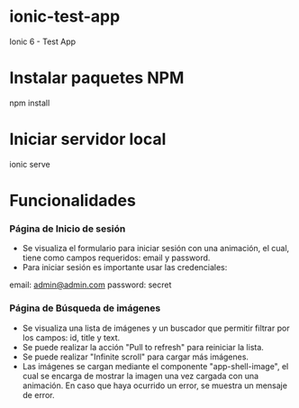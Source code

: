 # ionic-test-app
Ionic 6 - Test App

# Instalar paquetes NPM
npm install

# Iniciar servidor local
ionic serve

# Funcionalidades
### Página de Inicio de sesión
- Se visualiza el formulario para iniciar sesión con una animación, el cual, tiene como campos requeridos: email y password.
- Para iniciar sesión es importante usar las credenciales: 

email: admin@admin.com
password: secret

### Página de Búsqueda de imágenes
- Se visualiza una lista de imágenes y un buscador que permitir filtrar por los campos: id, title y text.
- Se puede realizar la acción "Pull to refresh" para reiniciar la lista.
- Se puede realizar "Infinite scroll" para cargar más imágenes. 
- Las imágenes se cargan mediante el componente "app-shell-image", el cual se encarga de mostrar la imagen una vez cargada con una animación. En caso que haya ocurrido un error, se muestra un mensaje de error.
